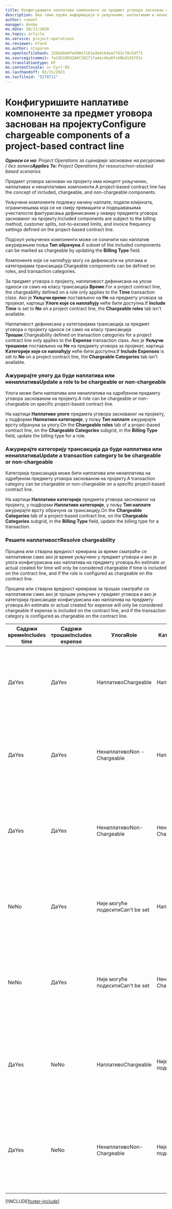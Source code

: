 ```yaml
---
title: Конфигуришите наплативе компоненте за предмет уговора заснован на пројекту
description: Ова тема пружа информације о укљученим, наплативим и ненаплативим компонентама на предметима уговора.
author: rumant
manager: Annbe
ms.date: 10/12/2020
ms.topic: article
ms.service: project-operations
ms.reviewer: kfend
ms.author: stsporen
ms.openlocfilehash: 2266d8e0fe998e7161ede4cb4eaf7d3c70c54f71
ms.sourcegitcommit: fa32b1893286f20271fa4ec4be8fc68bd135f53c
ms.translationtype: HT
ms.contentlocale: sr-Cyrl-RS
ms.lasthandoff: 02/15/2021
ms.locfileid: "5278711"
---
```

# <a name="configure-chargeable-components-of-a-project-based-contract-line"></a><span data-ttu-id="b3bb7-103">Конфигуришите наплативе компоненте за предмет уговора заснован на пројекту</span><span class="sxs-lookup"><span data-stu-id="b3bb7-103">Configure chargeable components of a project-based contract line</span></span>

<span data-ttu-id="b3bb7-104">_**Односи се на:** Project Operations за сценарије засноване на ресурсима / без залиха_</span><span class="sxs-lookup"><span data-stu-id="b3bb7-104">_**Applies To:** Project Operations for resource/non-stocked based scenarios_</span></span>

<span data-ttu-id="b3bb7-105">Предмет уговора заснован на пројекту има концепт укључених, наплативих и ненаплативих компоненти.</span><span class="sxs-lookup"><span data-stu-id="b3bb7-105">A project-based contract line has the concept of included, chargeable, and non-chargeable components.</span></span>

<span data-ttu-id="b3bb7-106">Укључене компоненте подлежу начину наплате, подели клијената, ограничењима која се не смеју премашити и подешавањима учесталости фактурисања дефинисаним у оквиру предмета уговора заснованог на пројекту.</span><span class="sxs-lookup"><span data-stu-id="b3bb7-106">Included components are subject to the billing method, customer splits, not-to-exceed limits, and invoice frequency settings defined on the project-based contract line.</span></span>

<span data-ttu-id="b3bb7-107">Подскуп укључених компоненти може се означити као наплатив ажурирањем поља **Тип обрачуна**.</span><span class="sxs-lookup"><span data-stu-id="b3bb7-107">A subset of the included components can be marked as chargeable by updating the **Billing Type** field.</span></span>

<span data-ttu-id="b3bb7-108">Компоненте које се наплаћују могу се дефинисати на улогама и категоријама трансакција.</span><span class="sxs-lookup"><span data-stu-id="b3bb7-108">Chargeable components can be defined on roles, and transaction categories.</span></span>

<span data-ttu-id="b3bb7-109">За предмет уговора о пројекту, наплативост дефинисана на улози односи се само на класу трансакција **Време**.</span><span class="sxs-lookup"><span data-stu-id="b3bb7-109">For a project contract line, the chargeability defined on a role only applies to the **Time** transaction class.</span></span> <span data-ttu-id="b3bb7-110">Ако је **Укључи време** постављено на **Не** на предмету уговора за пројекат, картица **Улоге које се наплаћују** неће бити доступна.</span><span class="sxs-lookup"><span data-stu-id="b3bb7-110">If **Include Time** is set to **No** on a project contract line, the **Chargeable roles** tab isn't available.</span></span>

<span data-ttu-id="b3bb7-111">Наплативост дефинисана у категоријама трансакција за предмет уговора о пројекту односи се само на класу трансакција **Трошак**.</span><span class="sxs-lookup"><span data-stu-id="b3bb7-111">Chargeability defined on transaction categories for a project contract line only applies to the **Expense** transaction class.</span></span> <span data-ttu-id="b3bb7-112">Ако је **Укључи трошкове** постављено на **Не** на предмету уговора за пројекат, картица **Категорије које се наплаћују** неће бити доступна.</span><span class="sxs-lookup"><span data-stu-id="b3bb7-112">If **Include Expenses** is set to **No** on a project contract line, the **Chargeable Categories** tab isn't available.</span></span>

### <a name="update-a-role-to-be-chargeable-or-non-chargeable"></a><span data-ttu-id="b3bb7-113">Ажурирајте улогу да буде наплатива или ненаплатива</span><span class="sxs-lookup"><span data-stu-id="b3bb7-113">Update a role to be chargeable or non-chargeable</span></span>

<span data-ttu-id="b3bb7-114">Улога може бити наплатива или ненаплатива на одређеном предмету уговора заснованом на пројекту.</span><span class="sxs-lookup"><span data-stu-id="b3bb7-114">A role can be chargeable or non-chargeable on specific project-based contract line.</span></span>

<span data-ttu-id="b3bb7-115">На картици **Наплативе улоге** предмета уговора заснованог на пројекту, у подформи **Наплативе категорије**, у пољу **Тип наплате** ажурирајте врсту обрачуна за улогу.</span><span class="sxs-lookup"><span data-stu-id="b3bb7-115">On the **Chargeable roles** tab of a projec-based contract line, on the **Chargeable Categories** subgrid, in the **Billing Type** field, update the billing type for a role.</span></span>

### <a name="update-a-transaction-category-to-be-chargeable-or-non-chargeable"></a><span data-ttu-id="b3bb7-116">Ажурирајте категорију трансакција да буде наплатива или ненаплатива</span><span class="sxs-lookup"><span data-stu-id="b3bb7-116">Update a transaction category to be chargeable or non-chargeable</span></span>

<span data-ttu-id="b3bb7-117">Категорија трансакција може бити наплатива или ненаплатива на одређеном предмету уговора заснованом на пројекту.</span><span class="sxs-lookup"><span data-stu-id="b3bb7-117">A transaction category can be chargeable or non-chargeable on a specific project-based contract line.</span></span>

<span data-ttu-id="b3bb7-118">На картици **Наплативе категорије** предмета уговора заснованог на пројекту, у подформи **Наплативе категорије**, у пољу **Тип наплате** ажурирајте врсту обрачуна за трансакцију.</span><span class="sxs-lookup"><span data-stu-id="b3bb7-118">On the **Chargeable Categories** tab of a project-based contract line, on the **Chargeable Categories** subgrid, in the **Billing Type** field, update the billing type for a transaction.</span></span>

### <a name="resolve-chargeability"></a><span data-ttu-id="b3bb7-119">Решите наплативост</span><span class="sxs-lookup"><span data-stu-id="b3bb7-119">Resolve chargeability</span></span>

<span data-ttu-id="b3bb7-120">Процена или стварна вредност креирана за време сматраће се наплативом само ако је време укључено у предмет уговора и ако је улога конфигурисана као наплатива на предмету уговора.</span><span class="sxs-lookup"><span data-stu-id="b3bb7-120">An estimate or actual created for time will only be considered chargeable if time is included on the contract line, and if the role is configured as chargeable on the contract line.</span></span>

<span data-ttu-id="b3bb7-121">Процена или стварна вредност креирана за трошак сматраће се наплативом само ако је трошак укључен у предмет уговора и ако је категорија трансакције конфигурисана као наплатива на предмету уговора.</span><span class="sxs-lookup"><span data-stu-id="b3bb7-121">An estimate or actual created for expense will only be considered chargeable if expense is included on the contract line, and if the transaction category is configured as chargeable on the contract line.</span></span>

| <span data-ttu-id="b3bb7-122">Садржи време</span><span class="sxs-lookup"><span data-stu-id="b3bb7-122">Includes time</span></span> | <span data-ttu-id="b3bb7-123">Садржи трошак</span><span class="sxs-lookup"><span data-stu-id="b3bb7-123">Includes expense</span></span> | <span data-ttu-id="b3bb7-124">Улога</span><span class="sxs-lookup"><span data-stu-id="b3bb7-124">Role</span></span> | <span data-ttu-id="b3bb7-125">Категорија</span><span class="sxs-lookup"><span data-stu-id="b3bb7-125">Category</span></span> | <span data-ttu-id="b3bb7-126">Задатак</span><span class="sxs-lookup"><span data-stu-id="b3bb7-126">Task</span></span> |
| --- | --- | --- | --- | --- |
| <span data-ttu-id="b3bb7-127">Да</span><span class="sxs-lookup"><span data-stu-id="b3bb7-127">Yes</span></span> | <span data-ttu-id="b3bb7-128">Да</span><span class="sxs-lookup"><span data-stu-id="b3bb7-128">Yes</span></span> | <span data-ttu-id="b3bb7-129">Наплативо</span><span class="sxs-lookup"><span data-stu-id="b3bb7-129">Chargeable</span></span> | <span data-ttu-id="b3bb7-130">Наплативо</span><span class="sxs-lookup"><span data-stu-id="b3bb7-130">Chargeable</span></span> | <span data-ttu-id="b3bb7-131">Обрачун у стварном времену: Наплативо</span><span class="sxs-lookup"><span data-stu-id="b3bb7-131">Billing on a time actual: Chargeable</span></span> </br><span data-ttu-id="b3bb7-132">Тип обрачуна на стварном трошку: Наплативо</span><span class="sxs-lookup"><span data-stu-id="b3bb7-132">Billing type on an expense actual: Chargeable</span></span> |
| <span data-ttu-id="b3bb7-133">Да</span><span class="sxs-lookup"><span data-stu-id="b3bb7-133">Yes</span></span> | <span data-ttu-id="b3bb7-134">Да</span><span class="sxs-lookup"><span data-stu-id="b3bb7-134">Yes</span></span> | <span data-ttu-id="b3bb7-135">Ненаплативо</span><span class="sxs-lookup"><span data-stu-id="b3bb7-135">Non - Chargeable</span></span> | <span data-ttu-id="b3bb7-136">Наплативо</span><span class="sxs-lookup"><span data-stu-id="b3bb7-136">Chargeable</span></span> | <span data-ttu-id="b3bb7-137">Обрачун у стварном времену: Ненаплативо</span><span class="sxs-lookup"><span data-stu-id="b3bb7-137">Billing on a time actual: Non-Chargeable</span></span> </br><span data-ttu-id="b3bb7-138">Тип обрачуна на стварном трошку: Наплативо</span><span class="sxs-lookup"><span data-stu-id="b3bb7-138">Billing type on an expense actual: Chargeable</span></span> |
| <span data-ttu-id="b3bb7-139">Да</span><span class="sxs-lookup"><span data-stu-id="b3bb7-139">Yes</span></span> | <span data-ttu-id="b3bb7-140">Да</span><span class="sxs-lookup"><span data-stu-id="b3bb7-140">Yes</span></span> | <span data-ttu-id="b3bb7-141">Ненаплативо</span><span class="sxs-lookup"><span data-stu-id="b3bb7-141">Non-Chargeable</span></span> | <span data-ttu-id="b3bb7-142">Ненаплативо</span><span class="sxs-lookup"><span data-stu-id="b3bb7-142">Non-Chargeable</span></span> | <span data-ttu-id="b3bb7-143">Обрачун у стварном времену: Ненаплативо</span><span class="sxs-lookup"><span data-stu-id="b3bb7-143">Billing on a time actual: Non-Chargeable</span></span> </br><span data-ttu-id="b3bb7-144">Тип обрачуна на стварном трошку: Ненаплативо</span><span class="sxs-lookup"><span data-stu-id="b3bb7-144">Billing type on an expense actual: Non-Chargeable</span></span> |
| <span data-ttu-id="b3bb7-145">Ne</span><span class="sxs-lookup"><span data-stu-id="b3bb7-145">No</span></span> | <span data-ttu-id="b3bb7-146">Да</span><span class="sxs-lookup"><span data-stu-id="b3bb7-146">Yes</span></span> | <span data-ttu-id="b3bb7-147">Није могуће подесити</span><span class="sxs-lookup"><span data-stu-id="b3bb7-147">Can't be set</span></span> | <span data-ttu-id="b3bb7-148">Наплативо</span><span class="sxs-lookup"><span data-stu-id="b3bb7-148">Chargeable</span></span> | <span data-ttu-id="b3bb7-149">Обрачун у стварном времену: Није доступно</span><span class="sxs-lookup"><span data-stu-id="b3bb7-149">Billing on a time actual: Not available</span></span> </br><span data-ttu-id="b3bb7-150">Тип обрачуна на стварном трошку: Наплативо</span><span class="sxs-lookup"><span data-stu-id="b3bb7-150">Billing type on an expense actual:Chargeable</span></span> |
| <span data-ttu-id="b3bb7-151">Ne</span><span class="sxs-lookup"><span data-stu-id="b3bb7-151">No</span></span> | <span data-ttu-id="b3bb7-152">Да</span><span class="sxs-lookup"><span data-stu-id="b3bb7-152">Yes</span></span> | <span data-ttu-id="b3bb7-153">Није могуће подесити</span><span class="sxs-lookup"><span data-stu-id="b3bb7-153">Can't be set</span></span> | <span data-ttu-id="b3bb7-154">Ненаплативо</span><span class="sxs-lookup"><span data-stu-id="b3bb7-154">Non-Chargeable</span></span> | <span data-ttu-id="b3bb7-155">Обрачун у стварном времену: Није доступно</span><span class="sxs-lookup"><span data-stu-id="b3bb7-155">Billing on a time actual: Not available</span></span> </br><span data-ttu-id="b3bb7-156">Тип обрачуна на стварном трошку: Ненаплативо</span><span class="sxs-lookup"><span data-stu-id="b3bb7-156">Billing type on an expense actual: Non-chargeable</span></span> |
| <span data-ttu-id="b3bb7-157">Да</span><span class="sxs-lookup"><span data-stu-id="b3bb7-157">Yes</span></span> | <span data-ttu-id="b3bb7-158">Ne</span><span class="sxs-lookup"><span data-stu-id="b3bb7-158">No</span></span> | <span data-ttu-id="b3bb7-159">Наплативо</span><span class="sxs-lookup"><span data-stu-id="b3bb7-159">Chargeable</span></span> | <span data-ttu-id="b3bb7-160">Није могуће подесити</span><span class="sxs-lookup"><span data-stu-id="b3bb7-160">Can't be set</span></span> | <span data-ttu-id="b3bb7-161">Обрачун у стварном времену: Наплативо</span><span class="sxs-lookup"><span data-stu-id="b3bb7-161">Billing on a time actual: Chargeable</span></span> </br><span data-ttu-id="b3bb7-162">Тип обрачуна на стварном трошку: Није доступно</span><span class="sxs-lookup"><span data-stu-id="b3bb7-162">Billing type on an expense actual: Not available</span></span> |
| <span data-ttu-id="b3bb7-163">Да</span><span class="sxs-lookup"><span data-stu-id="b3bb7-163">Yes</span></span> | <span data-ttu-id="b3bb7-164">Ne</span><span class="sxs-lookup"><span data-stu-id="b3bb7-164">No</span></span> | <span data-ttu-id="b3bb7-165">Ненаплативо</span><span class="sxs-lookup"><span data-stu-id="b3bb7-165">Non-Chargeable</span></span> | <span data-ttu-id="b3bb7-166">Није могуће подесити</span><span class="sxs-lookup"><span data-stu-id="b3bb7-166">Can't be set</span></span> | <span data-ttu-id="b3bb7-167">Обрачун у стварном времену: Ненаплативо</span><span class="sxs-lookup"><span data-stu-id="b3bb7-167">Billing on a time actual: Non-chargeable</span></span> </br> <span data-ttu-id="b3bb7-168">Тип обрачуна на стварном трошку: Није доступно</span><span class="sxs-lookup"><span data-stu-id="b3bb7-168">Billing type on an expense actual: Not available</span></span> |


[!INCLUDE[footer-include](../includes/footer-banner.md)]